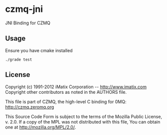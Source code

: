 # czmq-jni

JNI Binding for CZMQ

## Usage

Ensure you have cmake installed

```
./grade test
```

## License


Copyright (c) 1991-2012 iMatix Corporation -- http://www.imatix.com
Copyright other contributors as noted in the AUTHORS file.

This file is part of CZMQ, the high-level C binding for 0MQ: http://czmq.zeromq.org

This Source Code Form is subject to the terms of the Mozilla Public
License, v. 2.0. If a copy of the MPL was not distributed with this
file, You can obtain one at http://mozilla.org/MPL/2.0/.

